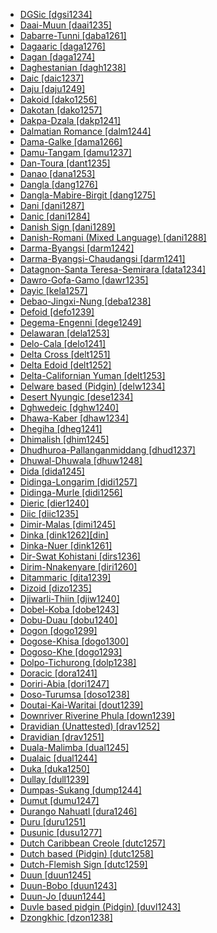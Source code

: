 - [DGSic [dgsi1234]](tree/sign1238/sign1237/dgsi1234/dgsic.dgsi1234.ini)
- [Daai-Muun [daai1235]](tree/sino1245/kuki1245/kuki1246/peri1260/sout3160/choi1241/daai1235/daaimuun.daai1235.ini)
- [Dabarre-Tunni [daba1261]](tree/afro1255/cush1243/east2699/lowl1267/sout3055/main1283/omot1245/east2653/daba1261/dabarretunni.daba1261.ini)
- [Dagaaric [daga1276]](tree/atla1278/volt1241/nort3149/gura1261/cent2243/nort2777/bwam1248/otiv1239/nucl1743/gurm1247/west2461/nucl1748/nort3234/safa1246/daga1276/dagaaric.daga1276.ini)
- [Dagan [daga1274]](tree/daga1274/dagan.daga1274.ini)
- [Daghestanian [dagh1238]](tree/nakh1245/dagh1238/daghestanian.dagh1238.ini)
- [Daic [daic1237]](tree/taik1256/kamt1241/beta1258/daic1237/daic.daic1237.ini)
- [Daju [daju1249]](tree/daju1249/daju.daju1249.ini)
- [Dakoid [dako1256]](tree/atla1278/volt1241/benu1247/bant1294/nort3168/dako1256/dakoid.dako1256.ini)
- [Dakotan [dako1257]](tree/siou1252/core1249/miss1254/dako1257/dakotan.dako1257.ini)
- [Dakpa-Dzala [dakp1241]](tree/sino1245/bodi1256/bodi1257/tsha1246/east1469/main1269/dakp1241/dakpadzala.dakp1241.ini)
- [Dalmatian Romance [dalm1244]](tree/indo1319/ital1284/lati1262/lati1263/impe1234/roma1334/ital1285/ital1286/dalm1244/dalmatianromance.dalm1244.ini)
- [Dama-Galke [dama1266]](tree/atla1278/volt1241/nort3149/adam1258/adam1259/mbum1256/mbum1257/nort2773/dama1266/damagalke.dama1266.ini)
- [Damu-Tangam [damu1237]](tree/sino1245/macr1268/tani1259/prew1234/damu1237/damutangam.damu1237.ini)
- [Dan-Toura [dant1235]](tree/mand1469/east2697/sout3140/guro1245/guro1246/dant1235/dantoura.dant1235.ini)
- [Danao [dana1253]](tree/aust1307/nucl1752/mala1545/grea1284/dana1253/danao.dana1253.ini)
- [Dangla [dang1276]](tree/afro1255/chad1250/east2632/east2633/east2709/dang1275/dang1276/dangla.dang1276.ini)
- [Dangla-Mabire-Birgit [dang1275]](tree/afro1255/chad1250/east2632/east2633/east2709/dang1275/danglamabirebirgit.dang1275.ini)
- [Dani [dani1287]](tree/nucl1709/dani1287/dani.dani1287.ini)
- [Danic [dani1284]](tree/indo1319/germ1287/nort3152/nort3160/east2302/dani1284/danic.dani1284.ini)
- [Danish Sign [dani1289]](tree/sign1238/sign1237/lsfi1234/dani1289/danishsign.dani1289.ini)
- [Danish-Romani (Mixed Language) [dani1288]](tree/mixe1287/dani1288/danishromanimixedlanguage.dani1288.ini)
- [Darma-Byangsi [darm1242]](tree/sino1245/bodi1256/tibe1275/east2777/pith1234/darm1241/darm1242/darmabyangsi.darm1242.ini)
- [Darma-Byangsi-Chaudangsi [darm1241]](tree/sino1245/bodi1256/tibe1275/east2777/pith1234/darm1241/darmabyangsichaudangsi.darm1241.ini)
- [Datagnon-Santa Teresa-Semirara [data1234]](tree/aust1307/nucl1752/mala1545/grea1284/cent2246/bisa1268/west2820/kuya1251/data1234/datagnonsantateresasemirara.data1234.ini)
- [Dawro-Gofa-Gamo [dawr1235]](tree/gong1255/omet1238/nort3161/cent2046/dawr1235/dawrogofagamo.dawr1235.ini)
- [Dayic [kela1257]](tree/aust1307/nucl1752/mala1545/nort3253/nort3171/kela1257/dayic.kela1257.ini)
- [Debao-Jingxi-Nung [deba1238]](tree/taik1256/kamt1241/beta1258/daic1237/cent2251/deba1238/debaojingxinung.deba1238.ini)
- [Defoid [defo1239]](tree/atla1278/volt1241/benu1247/defo1239/defoid.defo1239.ini)
- [Degema-Engenni [dege1249]](tree/atla1278/volt1241/benu1247/akpe1249/edoi1239/delt1252/dege1249/degemaengenni.dege1249.ini)
- [Delawaran [dela1253]](tree/algi1248/algo1256/east2700/dela1253/delawaran.dela1253.ini)
- [Delo-Cala [delo1241]](tree/atla1278/volt1241/nort3149/gura1261/cent2243/sout3164/grus1239/east2740/east2397/temc1234/bago1247/delo1241/delocala.delo1241.ini)
- [Delta Cross [delt1251]](tree/atla1278/volt1241/benu1247/delt1251/deltacross.delt1251.ini)
- [Delta Edoid [delt1252]](tree/atla1278/volt1241/benu1247/akpe1249/edoi1239/delt1252/deltaedoid.delt1252.ini)
- [Delta-Californian Yuman [delt1253]](tree/coch1271/yuma1250/gene1244/delt1253/deltacalifornianyuman.delt1253.ini)
- [Delware based (Pidgin) [delw1234]](tree/pidg1258/delw1234/delwarebasedpidgin.delw1234.ini)
- [Desert Nyungic [dese1234]](tree/pama1250/dese1234/desertnyungic.dese1234.ini)
- [Dghwedeic [dghw1240]](tree/afro1255/chad1250/bium1280/nort3156/marg1267/mand1472/dghw1240/dghwedeic.dghw1240.ini)
- [Dhawa-Kaber [dhaw1234]](tree/pama1250/pama1251/sout3141/coas1313/dhaw1234/dhawakaber.dhaw1234.ini)
- [Dhegiha [dheg1241]](tree/siou1252/core1249/miss1254/dheg1241/dhegiha.dheg1241.ini)
- [Dhimalish [dhim1245]](tree/sino1245/dhim1245/dhimalish.dhim1245.ini)
- [Dhudhuroa-Pallanganmiddang [dhud1237]](tree/pama1250/sout3135/vict1234/east2706/dhud1237/dhudhuroapallanganmiddang.dhud1237.ini)
- [Dhuwal-Dhuwala [dhuw1248]](tree/pama1250/yuul1239/sout3142/sout3149/dhuw1248/dhuwaldhuwala.dhuw1248.ini)
- [Dida [dida1245]](tree/atla1278/volt1241/krua1234/east2415/dida1244/dida1245/dida.dida1245.ini)
- [Didinga-Longarim [didi1257]](tree/surm1244/sout2836/sout2838/didi1256/didi1257/didingalongarim.didi1257.ini)
- [Didinga-Murle [didi1256]](tree/surm1244/sout2836/sout2838/didi1256/didingamurle.didi1256.ini)
- [Dieric [dier1240]](tree/pama1250/karn1253/cent2016/west2438/pirl1239/dier1240/dieric.dier1240.ini)
- [Diic [diic1235]](tree/atla1278/volt1241/nort3149/adam1258/adam1259/samb1322/samb1323/duru1251/diic1235/diic.diic1235.ini)
- [Dimir-Malas [dimi1245]](tree/nucl1709/mada1298/croi1234/dimi1245/dimirmalas.dimi1245.ini)
- [Dinka [dink1262][din]](tree/nilo1247/west2493/dink1261/dink1262/dinka.dink1262.ini)
- [Dinka-Nuer [dink1261]](tree/nilo1247/west2493/dink1261/dinkanuer.dink1261.ini)
- [Dir-Swat Kohistani [dirs1236]](tree/indo1319/indo1320/indo1321/indo1324/kohi1251/dirs1236/dirswatkohistani.dirs1236.ini)
- [Dirim-Nnakenyare [diri1260]](tree/atla1278/volt1241/benu1247/bant1294/nort3168/dako1256/tara1325/diri1260/dirimnnakenyare.diri1260.ini)
- [Ditammaric [dita1239]](tree/atla1278/volt1241/nort3149/gura1261/cent2243/nort2777/bwam1248/otiv1239/nucl1743/otiv1240/waam1245/taya1258/dita1239/ditammaric.dita1239.ini)
- [Dizoid [dizo1235]](tree/dizo1235/dizoid.dizo1235.ini)
- [Djiwarli-Thiin [djiw1240]](tree/pama1250/sout3134/pilb1234/mant1266/djiw1240/djiwarlithiin.djiw1240.ini)
- [Dobel-Koba [dobe1243]](tree/aust1307/nucl1752/mala1545/cent2237/cent2245/aruu1241/cent2309/dobe1243/dobelkoba.dobe1243.ini)
- [Dobu-Duau [dobu1240]](tree/aust1307/nucl1752/mala1545/cent2237/east2712/ocea1241/west2818/papu1253/nucl1744/nort2848/dobu1240/dobuduau.dobu1240.ini)
- [Dogon [dogo1299]](tree/dogo1299/dogon.dogo1299.ini)
- [Dogose-Khisa [dogo1300]](tree/atla1278/volt1241/nort3149/gura1261/cent2243/sout3164/gand1254/dogo1300/dogosekhisa.dogo1300.ini)
- [Dogoso-Khe [dogo1293]](tree/atla1278/volt1241/nort3149/gura1261/cent2243/sout3164/dogo1293/dogosokhe.dogo1293.ini)
- [Dolpo-Tichurong [dolp1238]](tree/sino1245/bodi1256/bodi1257/oldm1245/tibe1276/sout3216/dolp1238/dolpotichurong.dolp1238.ini)
- [Doracic [dora1241]](tree/chib1249/core1252/isth1243/dora1241/doracic.dora1241.ini)
- [Doriri-Abia [dori1247]](tree/yare1250/dori1247/doririabia.dori1247.ini)
- [Doso-Turumsa [doso1238]](tree/doso1238/dosoturumsa.doso1238.ini)
- [Doutai-Kai-Waritai [dout1239]](tree/lake1255/tari1255/east2502/dout1239/doutaikaiwaritai.dout1239.ini)
- [Downriver Riverine Phula [down1239]](tree/sino1245/burm1265/lolo1265/lolo1267/nili1235/sout3212/rive1256/down1239/downriverriverinephula.down1239.ini)
- [Dravidian (Unattested) [drav1252]](tree/unat1236/drav1252/dravidianunattested.drav1252.ini)
- [Dravidian [drav1251]](tree/drav1251/dravidian.drav1251.ini)
- [Duala-Malimba [dual1245]](tree/atla1278/volt1241/benu1247/bant1294/sout3152/narr1281/bant1295/sawa1251/dual1244/dual1245/dualamalimba.dual1245.ini)
- [Dualaic [dual1244]](tree/atla1278/volt1241/benu1247/bant1294/sout3152/narr1281/bant1295/sawa1251/dual1244/dualaic.dual1244.ini)
- [Duka [duka1250]](tree/atla1278/volt1241/benu1247/kain1275/cent2242/duka1247/duka1250/duka.duka1250.ini)
- [Dullay [dull1239]](tree/afro1255/cush1243/east2699/lowl1267/sout3055/tran1283/dull1239/dullay.dull1239.ini)
- [Dumpas-Sukang [dump1244]](tree/aust1307/nucl1752/mala1545/nort3253/sout3154/grea1293/dusu1277/rung1260/dump1244/dumpassukang.dump1244.ini)
- [Dumut [dumu1247]](tree/nucl1709/cent2116/awyu1265/grea1275/awyu1263/dumu1247/dumut.dumu1247.ini)
- [Durango Nahuatl [dura1246]](tree/utoa1244/sout3136/cora1261/azte1234/west2809/west2814/west2825/dura1246/durangonahuatl.dura1246.ini)
- [Duru [duru1251]](tree/atla1278/volt1241/nort3149/adam1258/adam1259/samb1322/samb1323/duru1251/duru.duru1251.ini)
- [Dusunic [dusu1277]](tree/aust1307/nucl1752/mala1545/nort3253/sout3154/grea1293/dusu1277/dusunic.dusu1277.ini)
- [Dutch Caribbean Creole [dutc1257]](tree/indo1319/germ1287/nort3152/west2793/fran1268/wese1235/macr1270/midd1347/mode1257/dutc1257/dutchcaribbeancreole.dutc1257.ini)
- [Dutch based (Pidgin) [dutc1258]](tree/pidg1258/dutc1258/dutchbasedpidgin.dutc1258.ini)
- [Dutch-Flemish Sign [dutc1259]](tree/sign1238/sign1237/lsfi1234/dutc1259/dutchflemishsign.dutc1259.ini)
- [Duun [duun1245]](tree/mand1469/west2780/samo1308/duun1243/duun1244/samo1309/duun1245/duun.duun1245.ini)
- [Duun-Bobo [duun1243]](tree/mand1469/west2780/samo1308/duun1243/duunbobo.duun1243.ini)
- [Duun-Jo [duun1244]](tree/mand1469/west2780/samo1308/duun1243/duun1244/duunjo.duun1244.ini)
- [Duvle based pidgin (Pidgin) [duvl1243]](tree/pidg1258/duvl1243/duvlebasedpidginpidgin.duvl1243.ini)
- [Dzongkhic [dzon1238]](tree/sino1245/bodi1256/bodi1257/oldm1245/tibe1276/sout3217/dzon1238/dzongkhic.dzon1238.ini)

